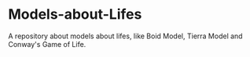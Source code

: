 # Models-about-Lifes
A repository about models about lifes, like Boid Model, Tierra Model and Conway's Game of Life.
